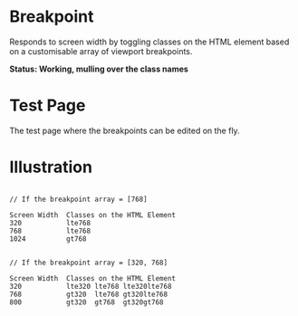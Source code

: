 # Breakpoint
Responds to screen width by toggling classes on the HTML element based on a customisable 
array of viewport breakpoints.

__Status: Working, mulling over the class names__

# Test Page
The test page where the breakpoints can be edited on the fly.

# Illustration
```

// If the breakpoint array = [768]

Screen Width  Classes on the HTML Element
320           lte768
768           lte768
1024          gt768


// If the breakpoint array = [320, 768]

Screen Width  Classes on the HTML Element
320           lte320 lte768 lte320lte768
768           gt320  lte768 gt320lte768
800           gt320  gt768  gt320gt768

```